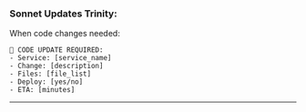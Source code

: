 ### **Sonnet Updates Trinity:**
When code changes needed:
```
🔧 CODE UPDATE REQUIRED:
- Service: [service_name]
- Change: [description]
- Files: [file_list]
- Deploy: [yes/no]
- ETA: [minutes]
```

---
